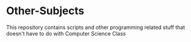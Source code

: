 # Other-Subjects
This repository contains scripts and other programming related stuff that doesn't have to do with Computer Science Class
